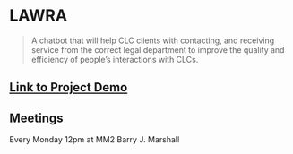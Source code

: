# LAWRA

> A chatbot that will help
CLC clients with contacting, and receiving service from the correct legal department to improve the quality and
efficiency of people’s interactions with CLCs.

## [Link to Project Demo](https://build-qd7v5tg0n.now.sh/)

## Meetings

Every Monday 12pm at MM2 Barry J. Marshall